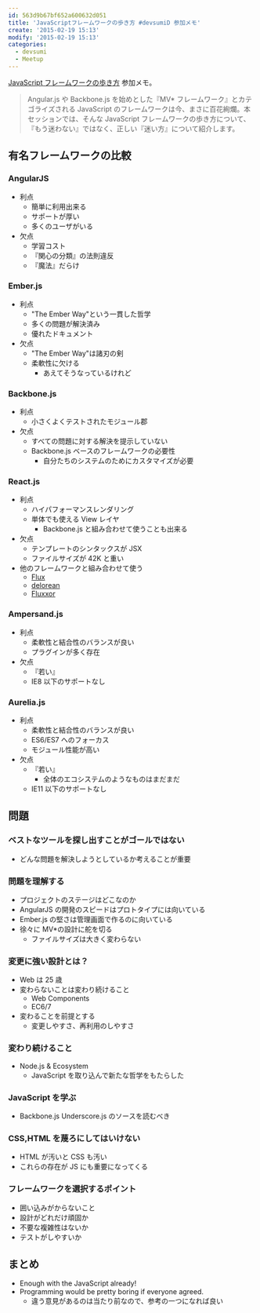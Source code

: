 ```yaml
---
id: 563d9b67bf652a600632d051
title: 'JavaScriptフレームワークの歩き方 #devsumiD 参加メモ'
create: '2015-02-19 15:13'
modify: '2015-02-19 15:13'
categories:
  - devsumi
  - Meetup
---
```


[JavaScript フレームワークの歩き方](http://event.shoeisha.jp/devsumi/20150219/session/662/) 参加メモ。

> Angular.js や Backbone.js を始めとした『MV\* フレームワーク』とカテゴライズされる JavaScript のフレームワークは今、まさに百花絢爛。本セッションでは、そんな JavaScript フレームワークの歩き方について、『もう迷わない』ではなく、正しい『迷い方』について紹介します。

<!-- more -->

## 有名フレームワークの比較

### AngularJS

- 利点
  - 簡単に利用出来る
  - サポートが厚い
  - 多くのユーザがいる
- 欠点
  - 学習コスト
  - 『関心の分類』の法則違反
  - 『魔法』だらけ

### Ember.js

- 利点
  - "The Ember Way"という一貫した哲学
  - 多くの問題が解決済み
  - 優れたドキュメント
- 欠点
  - "The Ember Way"は諸刃の剣
  - 柔軟性に欠ける
    - あえてそうなっているけれど

### Backbone.js

- 利点
  - 小さくよくテストされたモジュール郡
- 欠点
  - すべての問題に対する解決を提示していない
  - Backbone.js ベースのフレームワークの必要性
    - 自分たちのシステムのためにカスタマイズが必要

### React.js

- 利点
  - ハイパフォーマンスレンダリング
  - 単体でも使える View レイヤ
    - Backbone.js と組み合わせて使うことも出来る
- 欠点
  - テンプレートのシンタックスが JSX
  - ファイルサイズが 42K と重い
- 他のフレームワークと組み合わせて使う
  - [Flux](http://facebook.github.io/flux/)
  - [delorean](http://deloreanjs.com)
  - [Fluxxor](http://fluxxor.com)

### Ampersand.js

- 利点
  - 柔軟性と結合性のバランスが良い
  - プラグインが多く存在
- 欠点
  - 『若い』
  - IE8 以下のサポートなし

### Aurelia.js

- 利点
  - 柔軟性と結合性のバランスが良い
  - ES6/ES7 へのフォーカス
  - モジュール性能が高い
- 欠点
  - 『若い』
    - 全体のエコシステムのようなものはまだまだ
  - IE11 以下のサポートなし

## 問題

### ベストなツールを探し出すことがゴールではない

- どんな問題を解決しようとしているか考えることが重要

### 問題を理解する

- プロジェクトのステージはどこなのか
- AngularJS の開発のスピードはプロトタイプには向いている
- Ember.js の堅さは管理画面で作るのに向いている
- 徐々に MV\*の設計に舵を切る
  - ファイルサイズは大きく変わらない

### 変更に強い設計とは？

- Web は 25 歳
- 変わらないことは変わり続けること
  - Web Components
  - EC6/7
- 変わることを前提とする
  - 変更しやすさ、再利用のしやすさ

### 変わり続けること

- Node.js & Ecosystem
  - JavaScript を取り込んで新たな哲学をもたらした

### JavaScript を学ぶ

- Backbone.js Underscore.js のソースを読むべき

### CSS,HTML を蔑ろにしてはいけない

- HTML が汚いと CSS も汚い
- これらの存在が JS にも重要になってくる

### フレームワークを選択するポイント

- 囲い込みがからないこと
- 設計がどれだけ頑固か
- 不要な複雑性はないか
- テストがしやすいか

## まとめ

- Enough with the JavaScript already!
- Programming would be pretty boring if everyone agreed.
  - 違う意見があるのは当たり前なので、参考の一つになれば良い
